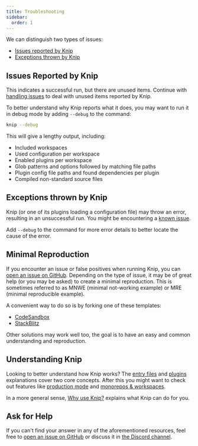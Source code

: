 ```yaml
---
title: Troubleshooting
sidebar:
  order: 1
---
```


We can distinguish two types of issues:

- [Issues reported by Knip][1]
- [Exceptions thrown by Knip][2]

## Issues Reported by Knip

This indicates a successful run, but there are unused items. Continue with
[handling issues][3] to deal with unused items reported by Knip.

To better understand why Knip reports what it does, you may want to run it in
debug mode by adding `--debug` to the command:

```sh
knip --debug
```

This will give a lengthy output, including:

- Included workspaces
- Used configuration per workspace
- Enabled plugins per workspace
- Glob patterns and options followed by matching file paths
- Plugin config file paths and found dependencies per plugin
- Compiled non-standard source files

## Exceptions thrown by Knip

Knip (or one of its plugins loading a configuration file) may throw an error,
resulting in an unsuccessful run. You might be encountering a [known issue][4].

Add `--debug` to the command for more error details to better locate the cause
of the error.

## Minimal Reproduction

If you encounter an issue or false positives when running Knip, you can [open an
issue on GitHub][5]. Depending on the type of issue, it may be of great help (or
you may be asked) to create a minimal reproduction. This is sometimes referred
to as MNWE (minimal not-working example) or MRE (minimal reproducible example).

A convenient way to do so is by forking one of these templates:

- [CodeSandbox][6]
- [StackBlitz][7]

Other solutions may work well too, the goal is to have an easy and common
understanding and reproduction.

## Understanding Knip

Looking to better understand how Knip works? The [entry files][8] and
[plugins][9] explanations cover two core concepts. After this you might want to
check out features like [production mode][10] and [monorepos & workspaces][11].

In a more general sense, [Why use Knip?][12] explains what Knip can do for you.

## Ask for Help

If you can't find your answer in any of the aforementioned resources, feel free
to [open an issue on GitHub][5] or discuss it in [the Discord channel][13].

[1]: #issues-reported-by-knip
[2]: #exceptions-thrown-by-knip
[3]: ../guides/handling-issues.md
[4]: ../reference/known-issues.md
[5]: https://github.com/webpro/knip/issues
[6]: https://codesandbox.io/p/devbox/knip-reproduction-lk5zqx
[7]: https://stackblitz.com/edit/knip-case-repro?file=README.md&view=editor
[8]: ../explanations/entry-files.md
[9]: ../explanations/plugins.md
[10]: ../features/production-mode.md
[11]: ../features/monorepos-and-workspaces.md
[12]: ../explanations/why-use-knip.md
[13]: https://discord.gg/r5uXTtbTpc
